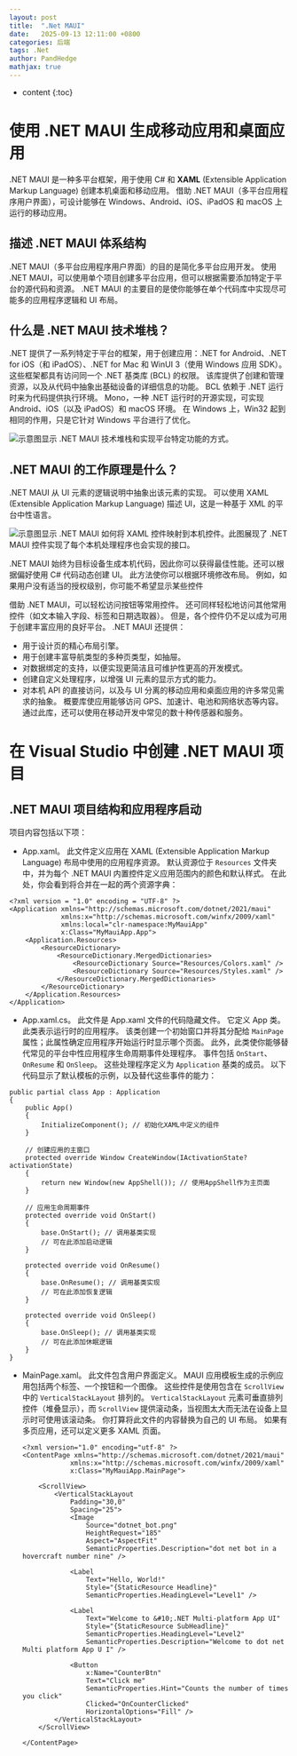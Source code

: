 ```yaml
---
layout: post
title:  ".Net MAUI"
date:   2025-09-13 12:11:00 +0800
categories: 后端
tags: .Net 
author: PandHedge
mathjax: true
---
```


* content
{:toc}


# 使用 .NET MAUI 生成移动应用和桌面应用





.NET MAUI 是一种多平台框架，用于使用 C# 和 **XAML** (Extensible Application Markup Language) 创建本机桌面和移动应用。 借助 .NET MAUI（多平台应用程序用户界面），可设计能够在 Windows、Android、iOS、iPadOS 和 macOS 上运行的移动应用。

## 描述 .NET MAUI 体系结构

.NET MAUI（多平台应用程序用户界面）的目的是简化多平台应用开发。 使用 .NET MAUI，可以使用单个项目创建多平台应用，但可以根据需要添加特定于平台的源代码和资源。 .NET MAUI 的主要目的是使你能够在单个代码库中实现尽可能多的应用程序逻辑和 UI 布局。

## 什么是 .NET MAUI 技术堆栈？

.NET 提供了一系列特定于平台的框架，用于创建应用：.NET for Android、.NET for iOS（和 iPadOS）、.NET for Mac 和 WinUI 3（使用 Windows 应用 SDK）。 这些框架都具有访问同一个 .NET 基类库 (BCL) 的权限。 该库提供了创建和管理资源，以及从代码中抽象出基础设备的详细信息的功能。 BCL 依赖于 .NET 运行时来为代码提供执行环境。 Mono，一种 .NET 运行时的开源实现，可实现 Android、iOS（以及 iPadOS）和 macOS 环境。 在 Windows 上，Win32 起到相同的作用，只是它针对 Windows 平台进行了优化。

![示意图显示 .NET MAUI 技术堆栈和实现平台特定功能的方式。](https://learn.microsoft.com/zh-cn/training/dot-net-maui/build-mobile-and-desktop-apps/media/2-architecture.png)

## .NET MAUI 的工作原理是什么？

.NET MAUI 从 UI 元素的逻辑说明中抽象出该元素的实现。 可以使用 XAML (Extensible Application Markup Language) 描述 UI，这是一种基于 XML 的平台中性语言。

![示意图显示 .NET MAUI 如何将 XAML 控件映射到本机控件。此图展现了 .NET MAUI 控件实现了每个本机处理程序也会实现的接口。](https://learn.microsoft.com/zh-cn/training/dot-net-maui/build-mobile-and-desktop-apps/media/2-button-handler.png)

.NET MAUI 始终为目标设备生成本机代码，因此你可以获得最佳性能。还可以根据偏好使用 C# 代码动态创建 UI。 此方法使你可以根据环境修改布局。 例如，如果用户没有适当的授权级别，你可能不希望显示某些控件

借助 .NET MAUI，可以轻松访问按钮等常用控件。 还可同样轻松地访问其他常用控件（如文本输入字段、标签和日期选取器）。 但是，各个控件仍不足以成为可用于创建丰富应用的良好平台。 .NET MAUI 还提供：

- 用于设计页的精心布局引擎。
- 用于创建丰富导航类型的多种页类型，如抽屉。
- 对数据绑定的支持，以便实现更简洁且可维护性更高的开发模式。
- 创建自定义处理程序，以增强 UI 元素的显示方式的能力。
- 对本机 API 的直接访问，以及与 UI 分离的移动应用和桌面应用的许多常见需求的抽象。 概要库使应用能够访问 GPS、加速计、电池和网络状态等内容。 通过此库，还可以使用在移动开发中常见的数十种传感器和服务。

# 在 Visual Studio 中创建 .NET MAUI 项目

## .NET MAUI 项目结构和应用程序启动

项目内容包括以下项：

- App.xaml。 此文件定义应用在 XAML (Extensible Application Markup Language) 布局中使用的应用程序资源。 默认资源位于 `Resources` 文件夹中，并为每个 .NET MAUI 内置控件定义应用范围内的颜色和默认样式。 在此处，你会看到将合并在一起的两个资源字典：

```xaml
<?xml version = "1.0" encoding = "UTF-8" ?>
<Application xmlns="http://schemas.microsoft.com/dotnet/2021/maui"
             xmlns:x="http://schemas.microsoft.com/winfx/2009/xaml"
             xmlns:local="clr-namespace:MyMauiApp"
             x:Class="MyMauiApp.App">
    <Application.Resources>
        <ResourceDictionary>
            <ResourceDictionary.MergedDictionaries>
                <ResourceDictionary Source="Resources/Colors.xaml" />
                <ResourceDictionary Source="Resources/Styles.xaml" />
            </ResourceDictionary.MergedDictionaries>
        </ResourceDictionary>
    </Application.Resources>
</Application>
```

- App.xaml.cs。 此文件是 App.xaml 文件的代码隐藏文件。 它定义 App 类。 此类表示运行时的应用程序。 该类创建一个初始窗口并将其分配给 `MainPage` 属性；此属性确定应用程序开始运行时显示哪个页面。 此外，此类使你能够替代常见的平台中性应用程序生命周期事件处理程序。 事件包括 `OnStart`、`OnResume` 和 `OnSleep`。 这些处理程序定义为 `Application` 基类的成员。 以下代码显示了默认模板的示例，以及替代这些事件的能力：

```xaml
public partial class App : Application
{
    public App()
    {
        InitializeComponent(); // 初始化XAML中定义的组件
    }

    // 创建应用的主窗口
    protected override Window CreateWindow(IActivationState? activationState)
    {
        return new Window(new AppShell()); // 使用AppShell作为主页面
    }

    // 应用生命周期事件
    protected override void OnStart()
    {
        base.OnStart(); // 调用基类实现
        // 可在此添加启动逻辑
    }

    protected override void OnResume()
    {
        base.OnResume(); // 调用基类实现
        // 可在此添加恢复逻辑
    }

    protected override void OnSleep()
    {
        base.OnSleep(); // 调用基类实现
        // 可在此添加休眠逻辑
    }
}
```

- MainPage.xaml。 此文件包含用户界面定义。 MAUI 应用模板生成的示例应用包括两个标签、一个按钮和一个图像。 这些控件是使用包含在 `ScrollView` 中的 `VerticalStackLayout` 排列的。 `VerticalStackLayout` 元素可垂直排列控件（堆叠显示），而 `ScrollView` 提供滚动条，当视图太大而无法在设备上显示时可使用该滚动条。 你打算将此文件的内容替换为自己的 UI 布局。 如果有多页应用，还可以定义更多 XAML 页面。

  ```xaml
  <?xml version="1.0" encoding="utf-8" ?>
  <ContentPage xmlns="http://schemas.microsoft.com/dotnet/2021/maui"
              xmlns:x="http://schemas.microsoft.com/winfx/2009/xaml"
              x:Class="MyMauiApp.MainPage">
  
      <ScrollView>
          <VerticalStackLayout
              Padding="30,0"
              Spacing="25">
              <Image
                  Source="dotnet_bot.png"
                  HeightRequest="185"
                  Aspect="AspectFit"
                  SemanticProperties.Description="dot net bot in a hovercraft number nine" />
  
              <Label
                  Text="Hello, World!"
                  Style="{StaticResource Headline}"
                  SemanticProperties.HeadingLevel="Level1" />
  
              <Label
                  Text="Welcome to &#10;.NET Multi-platform App UI"
                  Style="{StaticResource SubHeadline}"
                  SemanticProperties.HeadingLevel="Level2"
                  SemanticProperties.Description="Welcome to dot net Multi platform App U I" />
  
              <Button
                  x:Name="CounterBtn"
                  Text="Click me" 
                  SemanticProperties.Hint="Counts the number of times you click"
                  Clicked="OnCounterClicked"
                  HorizontalOptions="Fill" />
          </VerticalStackLayout>
      </ScrollView>
  
  </ContentPage>
  ```

  

